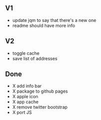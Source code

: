 ## V1
- update jqm to say that there's a new one
- readme should have more info

## V2
- toggle cache
- save list of addresses

## Done
- X add info bar
- X package to github pages
- X apple icon
- X app cache
- X remove twitter bootstrap
- X port JS